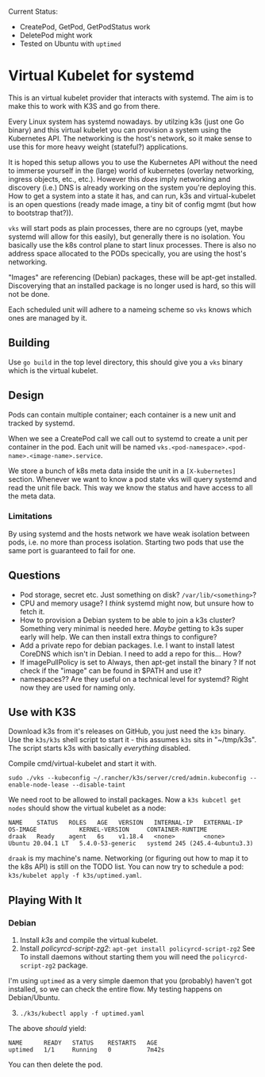 Current Status:

* CreatePod, GetPod, GetPodStatus work
* DeletePod might work
* Tested on Ubuntu with `uptimed`

# Virtual Kubelet for systemd

This is an virtual kubelet provider that interacts with systemd. The aim is to make this to work
with K3S and go from there.

Every Linux system has systemd nowadays. by utilzing k3s (just one Go binary) and this virtual
kubelet you can provision a system using the Kubernetes API. The networking is the host's network,
so it make sense to use this for more heavy weight (stateful?) applications.

It is hoped this setup allows you to use the Kubernetes API without the need to immerse yourself in
the (large) world of kubernetes (overlay networking, ingress objects, etc., etc.). However this
_does_ imply networking and discovery (i.e.) DNS is already working on the system you're
deploying this. How to get a system into a state it has, and can run, k3s and virtual-kubelet is an
open questions (ready made image, a tiny bit of config mgmt (but how to bootstrap that?)).

`vks` will start pods as plain processes, there are no cgroups (yet, maybe systemd will allow for
this easily), but generally there is no isolation. You basically use the k8s control plane to start
linux processes. There is also no address space allocated to the PODs specically, you are using the
host's networking.

"Images" are referencing (Debian) packages, these will be apt-get installed. Discoverying that an
installed package is no longer used is hard, so this will not be done.

Each scheduled unit will adhere to a nameing scheme so `vks` knows which ones are managed by it.

## Building

Use `go build` in the top level directory, this should give you a `vks` binary which is the virtual
kubelet.

## Design

Pods can contain multiple container; each container is a new unit and tracked by systemd.

When we see a CreatePod call we call out to systemd to create a unit per container in the pod. Each
unit will be named `vks.<pod-namespace>.<pod-name>.<image-name>.service`.

We store a bunch of k8s meta data inside the unit in a `[X-kubernetes]` section. Whenever we want to
know a pod state vks will query systemd and read the unit file back. This way we know the status and
have access to all the meta data.

### Limitations

By using systemd and the hosts network we have weak isolation between pods, i.e. no more than
process isolation. Starting two pods that use the same port is guaranteed to fail for one.

## Questions

* Pod storage, secret etc. Just something on disk? `/var/lib/<something>`?
* CPU and memory usage? I *think* systemd might now, but unsure how to fetch it.
* How to provision a Debian system to be able to join a k3s cluster? Something very minimal is
  needed here. _Maybe_ getting to k3s super early will help. We can then install extra things to
  configure?
* Add a private repo for debian packages. I.e. I want to install latest CoreDNS which isn't in
  Debian. I need to add a repo for this... How?
* If imagePullPolicy is set to Always, then apt-get install the binary ? If not check if the "image"
  can be found in $PATH and use it?
* namespaces?? Are they useful on a technical level for systemd? Right now they are used for naming
  only.

## Use with K3S

Download k3s from it's releases on GitHub, you just need the `k3s` binary. Use the `k3s/k3s` shell
script to start it - this assumes `k3s` sits in "~/tmp/k3s". The script starts k3s with basically
*everything* disabled.

Compile cmd/virtual-kubelet and start it with.

~~~
sudo ./vks --kubeconfig ~/.rancher/k3s/server/cred/admin.kubeconfig --enable-node-lease --disable-taint
~~~

We need root to be allowed to install packages. Now a `k3s kubcetl get nodes` should show the
virtual kubelet as a node:

~~~
NAME    STATUS   ROLES   AGE   VERSION   INTERNAL-IP   EXTERNAL-IP   OS-IMAGE            KERNEL-VERSION     CONTAINER-RUNTIME
draak   Ready    agent   6s    v1.18.4   <none>        <none>        Ubuntu 20.04.1 LT   5.4.0-53-generic   systemd 245 (245.4-4ubuntu3.3)
~~~

`draak` is my machine's name. Networking (or figuring out how to map it to the k8s API) is still on
the TODO list. You can now try to schedule a pod: `k3s/kubelet apply -f k3s/uptimed.yaml`.

## Playing With It

### Debian

1. Install *k3s* and compile the virtual kubelet.
2. Install *policyrcd-script-zg2*: `apt-get install policyrcd-script-zg2` See
   To install daemons without starting them you will need the `policyrcd-script-zg2` package.

I'm using `uptimed` as a very simple daemon that you (probably) haven't got installed, so we can
check the entire flow. My testing happens on Debian/Ubuntu.

3. `./k3s/kubectl apply -f uptimed.yaml`

The above *should* yield:

~~~
NAME      READY   STATUS    RESTARTS   AGE
uptimed   1/1     Running   0          7m42s
~~~

You can then delete the pod.
